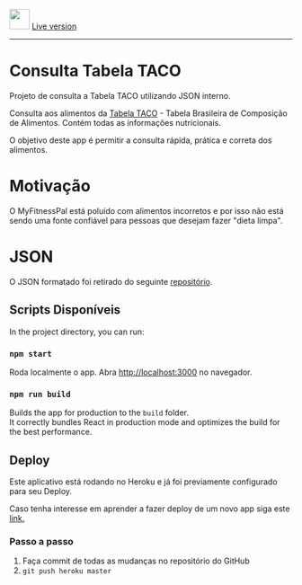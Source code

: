 [<img src="https://raw.githubusercontent.com/danperrout/tabelataco/master/public/favicon.ico" width="36" height="36" />](http://tabelataco.herokuapp.com/)
[Live version](http://tabelataco.herokuapp.com/)

---

# Consulta Tabela TACO

Projeto de consulta a Tabela TACO utilizando JSON interno.

Consulta aos alimentos da [Tabela TACO](http://www.nepa.unicamp.br/taco/index.php "Tabela TACO") - Tabela Brasileira de Composição de Alimentos. Contém todas as informações nutricionais.

O objetivo deste app é permitir a consulta rápida, prática e correta dos alimentos.

# Motivação

O MyFitnessPal está poluído com alimentos incorretos e por isso não está sendo uma fonte confiável para pessoas que desejam fazer "dieta limpa".

# JSON

O JSON formatado foi retirado do seguinte [repositório](https://github.com/raulfdm/taco-api).

## Scripts Disponíveis

In the project directory, you can run:

### `npm start`

Roda localmente o app.
Abra [http://localhost:3000](http://localhost:3000) no navegador.

### `npm run build`

Builds the app for production to the `build` folder.<br>
It correctly bundles React in production mode and optimizes the build for the best performance.

## Deploy

Este aplicativo está rodando no Heroku e já foi previamente configurado para seu Deploy.

Caso tenha interesse em aprender a fazer deploy de um novo app siga este [link.](https://github.com/mars/create-react-app-buildpack#user-content-commit--deploy-%EF%B8%8F "link.")

### Passo a passo

1. Faça commit de todas as mudanças no repositório do GitHub
2. `git push heroku master`
